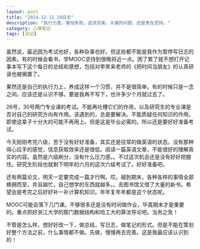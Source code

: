 ```yaml
---
layout: post
title: "2014-12-11_20日志"
description: "执行力差。害怕失败，追求完美。关键的问题，还是贵在坚持。"
category: 心情笔记
tags: [日记]
---
```


虽然说，最近因为考试也好，各种杂事也好。但这些都不能是我作为暂停写日志的因素。有的时候会看书，学MOOC坚持到很晚将近一点。困了累了就不想打开记事本写下这个每日的总结和感想，包括对李笑来老师的《把时间当朋友》的认真研读也被搁置了。

果然还是自己的执行力上，养成这样一个习惯，并不是很简单。有的时候只是一念之间。应该还是认识不够。要是我再不写下，也许多少个月就过去了。

26号，30号两门专业课的考试。不能再吐槽它们的作用，以及研究生的专业课是否对自己的研究方向有作用。该遇到的，总是要解决。不能质疑任何知识的作用。即使这辈子十分大的可能不再用上。但是这是毕业必需的。所以还是要好好准备考试。

今天刚刚考完六级，苦于没有好好准备，其实还是往常的做英语的状态。没有那种得心应手的感觉，信息获取效率还是很低。阅读一篇英语文章，不能很好的理解真实的内容。虽然是六级刷分，没有什么压力感。。不过这次机会还是没有好好把握住。研究生阶段也就剩下明年的六月的这次六级考试了。好好准备吧。

还有两篇论文，明天一定要完成一篇才行啊。哎。越到期末，各种各样的事情全部蜂拥而至，并且越忙，自己想学的东西就越多。。去图书馆又借了大量的新书。希望会是考完之后好好补一补计算机知识。年年复年年都是这个状态呢。

MOOC可能会落下几门课。不够很多还是没有时间做作业，毕竟期末才是重要的。重点抓好浙江大学的那门数据结构和哈工大的算法导论吧。当务之急！

不管是怎么样，想好好改一下，做总结，写日志，做笔记的形式。但是不能在策划好整个方法之前，什么事情都不做。先做，慢慢再去完善。这是我最应该认识到的！





